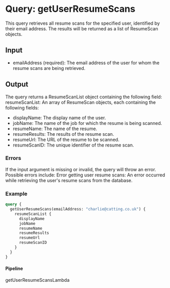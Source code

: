 # Query: getUserResumeScans

This query retrieves all resume scans for the specified user, identified by their email address. The results will be returned as a list of ResumeScan objects.

## Input

* emailAddress (required): The email address of the user for whom the resume scans are being retrieved.

## Output

The query returns a ResumeScanList object containing the following field: resumeScanList: An array of ResumeScan objects, each containing the following fields:

* displayName: The display name of the user.
* jobName: The name of the job for which the resume is being scanned.
* resumeName: The name of the resume.
* resumeResults: The results of the resume scan.
* resumeUrl: The URL of the resume to be scanned.
* resumeScanID: The unique identifier of the resume scan.

### Errors

If the input argument is missing or invalid, the query will throw an error. Possible errors include: Error getting user resume scans: An error occurred while retrieving the user's resume scans from the database.

### Example

```graphql
query {
  getUserResumeScans(emailAddress: "charlie@catting.co.uk") {
    resumeScanList {
      displayName
      jobName
      resumeName
      resumeResults
      resumeUrl
      resumeScanID
    }
  }
}
```

#### Pipeline

getUserResumeScansLambda
